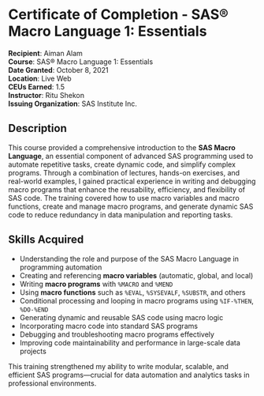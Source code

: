 # Certificate of Completion - SAS® Macro Language 1: Essentials

**Recipient**: Aiman Alam  
**Course**: SAS® Macro Language 1: Essentials  
**Date Granted**: October 8, 2021  
**Location**: Live Web  
**CEUs Earned**: 1.5  
**Instructor**: Ritu Shekon  
**Issuing Organization**: SAS Institute Inc.

## Description

This course provided a comprehensive introduction to the **SAS Macro Language**, an essential component of advanced SAS programming used to automate repetitive tasks, create dynamic code, and simplify complex programs.
Through a combination of lectures, hands-on exercises, and real-world examples, I gained practical experience in writing and debugging macro programs that enhance the reusability, efficiency, and flexibility of SAS code.
The training covered how to use macro variables and macro functions, create and manage macro programs, and generate dynamic SAS code to reduce redundancy in data manipulation and reporting tasks.

## Skills Acquired

- Understanding the role and purpose of the SAS Macro Language in programming automation
- Creating and referencing **macro variables** (automatic, global, and local)
- Writing **macro programs** with `%MACRO` and `%MEND`
- Using **macro functions** such as `%EVAL`, `%SYSEVALF`, `%SUBSTR`, and others
- Conditional processing and looping in macro programs using `%IF-%THEN`, `%DO-%END`
- Generating dynamic and reusable SAS code using macro logic
- Incorporating macro code into standard SAS programs
- Debugging and troubleshooting macro programs effectively
- Improving code maintainability and performance in large-scale data projects

This training strengthened my ability to write modular, scalable, and efficient SAS programs—crucial for data automation and analytics tasks in professional environments.
